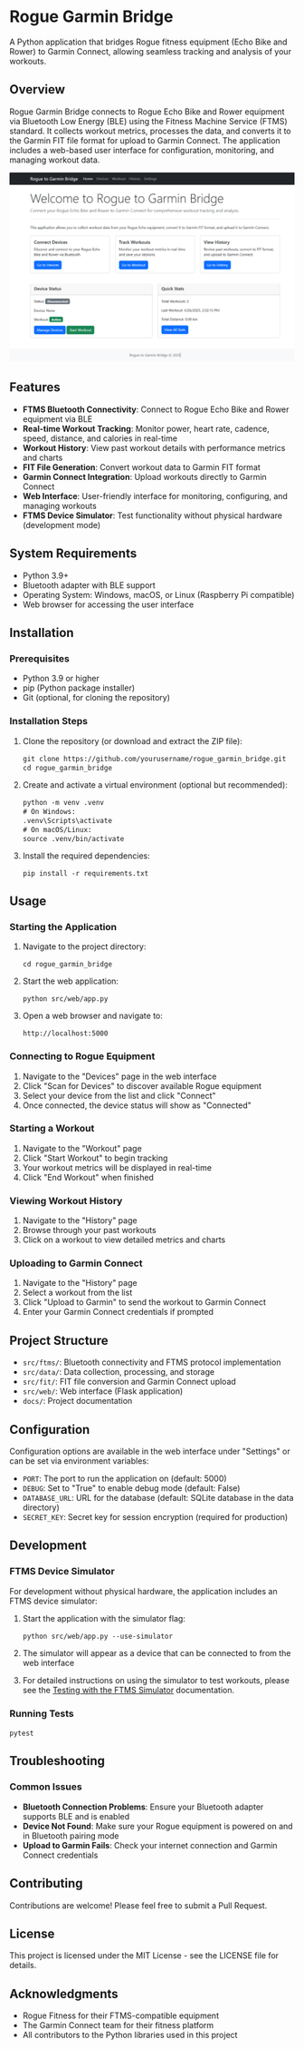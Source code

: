 # Rogue Garmin Bridge

A Python application that bridges Rogue fitness equipment (Echo Bike and Rower) to Garmin Connect, allowing seamless tracking and analysis of your workouts.

## Overview

Rogue Garmin Bridge connects to Rogue Echo Bike and Rower equipment via Bluetooth Low Energy (BLE) using the Fitness Machine Service (FTMS) standard. It collects workout metrics, processes the data, and converts it to the Garmin FIT file format for upload to Garmin Connect. The application includes a web-based user interface for configuration, monitoring, and managing workout data.

![Rogue Garmin Bridge UI](docs/images/ui_screenshot.png)

## Features

- **FTMS Bluetooth Connectivity**: Connect to Rogue Echo Bike and Rower equipment via BLE
- **Real-time Workout Tracking**: Monitor power, heart rate, cadence, speed, distance, and calories in real-time
- **Workout History**: View past workout details with performance metrics and charts
- **FIT File Generation**: Convert workout data to Garmin FIT format
- **Garmin Connect Integration**: Upload workouts directly to Garmin Connect
- **Web Interface**: User-friendly interface for monitoring, configuring, and managing workouts
- **FTMS Device Simulator**: Test functionality without physical hardware (development mode)

## System Requirements

- Python 3.9+
- Bluetooth adapter with BLE support
- Operating System: Windows, macOS, or Linux (Raspberry Pi compatible)
- Web browser for accessing the user interface

## Installation

### Prerequisites

- Python 3.9 or higher
- pip (Python package installer)
- Git (optional, for cloning the repository)

### Installation Steps

1. Clone the repository (or download and extract the ZIP file):
   ```
   git clone https://github.com/yourusername/rogue_garmin_bridge.git
   cd rogue_garmin_bridge
   ```

2. Create and activate a virtual environment (optional but recommended):
   ```
   python -m venv .venv
   # On Windows:
   .venv\Scripts\activate
   # On macOS/Linux:
   source .venv/bin/activate
   ```

3. Install the required dependencies:
   ```
   pip install -r requirements.txt
   ```

## Usage

### Starting the Application

1. Navigate to the project directory:
   ```
   cd rogue_garmin_bridge
   ```

2. Start the web application:
   ```
   python src/web/app.py
   ```

3. Open a web browser and navigate to:
   ```
   http://localhost:5000
   ```

### Connecting to Rogue Equipment

1. Navigate to the "Devices" page in the web interface
2. Click "Scan for Devices" to discover available Rogue equipment
3. Select your device from the list and click "Connect"
4. Once connected, the device status will show as "Connected"

### Starting a Workout

1. Navigate to the "Workout" page
2. Click "Start Workout" to begin tracking
3. Your workout metrics will be displayed in real-time
4. Click "End Workout" when finished

### Viewing Workout History

1. Navigate to the "History" page
2. Browse through your past workouts
3. Click on a workout to view detailed metrics and charts

### Uploading to Garmin Connect

1. Navigate to the "History" page
2. Select a workout from the list
3. Click "Upload to Garmin" to send the workout to Garmin Connect
4. Enter your Garmin Connect credentials if prompted

## Project Structure

- `src/ftms/`: Bluetooth connectivity and FTMS protocol implementation
- `src/data/`: Data collection, processing, and storage
- `src/fit/`: FIT file conversion and Garmin Connect upload
- `src/web/`: Web interface (Flask application)
- `docs/`: Project documentation

## Configuration

Configuration options are available in the web interface under "Settings" or can be set via environment variables:

- `PORT`: The port to run the application on (default: 5000)
- `DEBUG`: Set to "True" to enable debug mode (default: False)
- `DATABASE_URL`: URL for the database (default: SQLite database in the data directory)
- `SECRET_KEY`: Secret key for session encryption (required for production)

## Development

### FTMS Device Simulator

For development without physical hardware, the application includes an FTMS device simulator:

1. Start the application with the simulator flag:
   ```
   python src/web/app.py --use-simulator
   ```

2. The simulator will appear as a device that can be connected to from the web interface

3. For detailed instructions on using the simulator to test workouts, please see the [Testing with the FTMS Simulator](docs/testing_with_simulator.md) documentation.

### Running Tests

```
pytest
```

## Troubleshooting

### Common Issues

- **Bluetooth Connection Problems**: Ensure your Bluetooth adapter supports BLE and is enabled
- **Device Not Found**: Make sure your Rogue equipment is powered on and in Bluetooth pairing mode
- **Upload to Garmin Fails**: Check your internet connection and Garmin Connect credentials

## Contributing

Contributions are welcome! Please feel free to submit a Pull Request.

## License

This project is licensed under the MIT License - see the LICENSE file for details.

## Acknowledgments

- Rogue Fitness for their FTMS-compatible equipment
- The Garmin Connect team for their fitness platform
- All contributors to the Python libraries used in this project